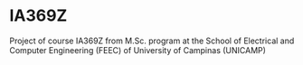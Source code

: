 # IA369Z
Project of course IA369Z from M.Sc. program at the School of Electrical and Computer Engineering (FEEC) of University of Campinas (UNICAMP) 
